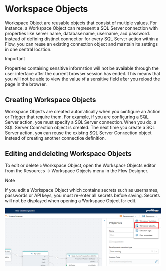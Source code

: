 # Workspace Objects

Workspace Object are reusable objects that consist of multiple values. For instance, a Workspace Object can represent a SQL Server connection with properties like server name, database name, username, and password. Instead of defining distinct connection for every SQL Server action within a Flow, you can reuse an existing connection object and maintain its settings in one central location.  

> [!IMPORTANT]
> Properties containing sensitive information will not be available through the user interface after the current browser session has ended. This means that you will not be able to view the value of a sensitive field after you reload the page in the browser.

## Creating Workspace Objects

Workspace Objects are created automatically when you configure an Action or Trigger that require them. For example, if you are configuring a SQL Server action, you must specify a SQL Server connection. When you do, a SQL Server Connection object is created. The next time you create a SQL Server action, you can reuse the existing SQL Server Connection object instead of creating another connection definition.

## Editing and deleting Workspace Objects

To edit or delete a Workspace Object, open the Workspace Objects editor from the Resources -> Workspace Objects menu in the Flow Designer.

> [!NOTE]
> If you edit a Workspace Object which contains secrets such as usernames, passwords or API keys, you must re-enter all secrets before saving. Secrets will not be displayed when opening a Workspace Object for edit.

![img](../../../images/open-workspace-objects-editor.png)

